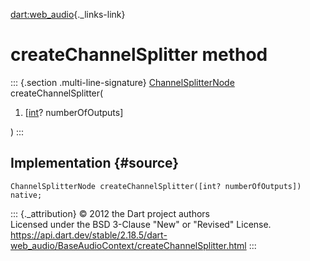[dart:web\_audio](../../dart-web_audio/dart-web_audio-library){._links-link}

createChannelSplitter method
============================

::: {.section .multi-line-signature}
[ChannelSplitterNode](../channelsplitternode-class)
createChannelSplitter(

1.  \[[int](../../dart-core/int-class)? numberOfOutputs\]

)
:::

Implementation {#source}
--------------

``` {.language-dart data-language="dart"}
ChannelSplitterNode createChannelSplitter([int? numberOfOutputs]) native;
```

::: {._attribution}
© 2012 the Dart project authors\
Licensed under the BSD 3-Clause \"New\" or \"Revised\" License.\
<https://api.dart.dev/stable/2.18.5/dart-web_audio/BaseAudioContext/createChannelSplitter.html>
:::
